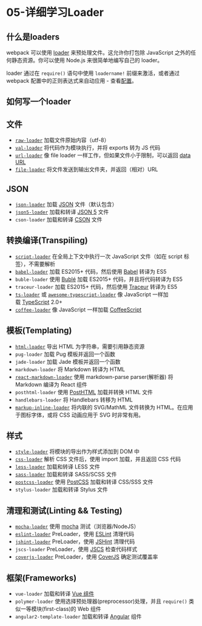 # 05-详细学习Loader

## 什么是loaders

webpack 可以使用 [loader](https://www.webpackjs.com/concepts/loaders) 来预处理文件。这允许你打包除 JavaScript 之外的任何静态资源。你可以使用 Node.js 来很简单地编写自己的 loader。

loader 通过在 `require()` 语句中使用 `loadername!` 前缀来激活，或者通过 webpack 配置中的正则表达式来自动应用 - 查看[配置](https://www.webpackjs.com/concepts/loaders#configuration)。

## 如何写一个loader

## 文件

- [`raw-loader`](https://www.webpackjs.com/loaders/raw-loader) 加载文件原始内容（utf-8）
- [`val-loader`](https://www.webpackjs.com/loaders/val-loader) 将代码作为模块执行，并将 exports 转为 JS 代码
- [`url-loader`](https://www.webpackjs.com/loaders/url-loader) 像 file loader 一样工作，但如果文件小于限制，可以返回 [data URL](https://tools.ietf.org/html/rfc2397)
- [`file-loader`](https://www.webpackjs.com/loaders/file-loader) 将文件发送到输出文件夹，并返回（相对）URL

## JSON

- [`json-loader`](https://www.webpackjs.com/loaders/json-loader) 加载 [JSON](http://json.org/) 文件（默认包含）
- [`json5-loader`](https://www.webpackjs.com/loaders/json5-loader) 加载和转译 [JSON 5](https://json5.org/) 文件
- `cson-loader` 加载和转译 [CSON](https://github.com/bevry/cson#what-is-cson) 文件

## 转换编译(Transpiling)

- [`script-loader`](https://www.webpackjs.com/loaders/script-loader) 在全局上下文中执行一次 JavaScript 文件（如在 script 标签），不需要解析
- [`babel-loader`](https://www.webpackjs.com/loaders/babel-loader) 加载 ES2015+ 代码，然后使用 [Babel](https://babeljs.io/) 转译为 ES5
- `buble-loader` 使用 [Bublé](https://buble.surge.sh/guide/) 加载 ES2015+ 代码，并且将代码转译为 ES5
- `traceur-loader` 加载 ES2015+ 代码，然后使用 [Traceur](https://github.com/google/traceur-compiler#readme) 转译为 ES5
- [`ts-loader`](https://github.com/TypeStrong/ts-loader) 或 [`awesome-typescript-loader`](https://github.com/s-panferov/awesome-typescript-loader) 像 JavaScript 一样加载 [TypeScript](https://www.typescriptlang.org/) 2.0+
- [`coffee-loader`](https://www.webpackjs.com/loaders/coffee-loader) 像 JavaScript 一样加载 [CoffeeScript](http://coffeescript.org/)

## 模板(Templating)

- [`html-loader`](https://www.webpackjs.com/loaders/html-loader) 导出 HTML 为字符串，需要引用静态资源
- `pug-loader` 加载 Pug 模板并返回一个函数
- `jade-loader` 加载 Jade 模板并返回一个函数
- `markdown-loader` 将 Markdown 转译为 HTML
- [`react-markdown-loader`](https://github.com/javiercf/react-markdown-loader) 使用 markdown-parse parser(解析器) 将 Markdown 编译为 React 组件
- `posthtml-loader` 使用 [PostHTML](https://github.com/posthtml/posthtml) 加载并转换 HTML 文件
- `handlebars-loader` 将 Handlebars 转移为 HTML
- [`markup-inline-loader`](https://github.com/asnowwolf/markup-inline-loader) 将内联的 SVG/MathML 文件转换为 HTML。在应用于图标字体，或将 CSS 动画应用于 SVG 时非常有用。

## 样式

- [`style-loader`](https://www.webpackjs.com/loaders/style-loader) 将模块的导出作为样式添加到 DOM 中
- [`css-loader`](https://www.webpackjs.com/loaders/css-loader) 解析 CSS 文件后，使用 import 加载，并且返回 CSS 代码
- [`less-loader`](https://www.webpackjs.com/loaders/less-loader) 加载和转译 LESS 文件
- [`sass-loader`](https://www.webpackjs.com/loaders/sass-loader) 加载和转译 SASS/SCSS 文件
- [`postcss-loader`](https://www.webpackjs.com/loaders/postcss-loader) 使用 [PostCSS](http://postcss.org/) 加载和转译 CSS/SSS 文件
- `stylus-loader` 加载和转译 Stylus 文件

## 清理和测试(Linting && Testing)

- [`mocha-loader`](https://www.webpackjs.com/loaders/mocha-loader) 使用 [mocha](https://mochajs.org/) 测试（浏览器/NodeJS）
- [`eslint-loader`](https://github.com/webpack-contrib/eslint-loader) PreLoader，使用 [ESLint](https://eslint.org/) 清理代码
- [`jshint-loader`](https://www.webpackjs.com/loaders/jshint-loader) PreLoader，使用 [JSHint](http://jshint.com/about/) 清理代码
- `jscs-loader` PreLoader，使用 [JSCS](http://jscs.info/) 检查代码样式
- [`coverjs-loader`](https://www.webpackjs.com/loaders/coverjs-loader) PreLoader，使用 [CoverJS](https://github.com/arian/CoverJS) 确定测试覆盖率

## 框架(Frameworks)

- `vue-loader` 加载和转译 [Vue 组件](https://vuejs.org/v2/guide/components.html)
- `polymer-loader` 使用选择预处理器(preprocessor)处理，并且 `require()` 类似一等模块(first-class)的 Web 组件
- `angular2-template-loader` 加载和转译 [Angular](https://angular.io/) 组件
